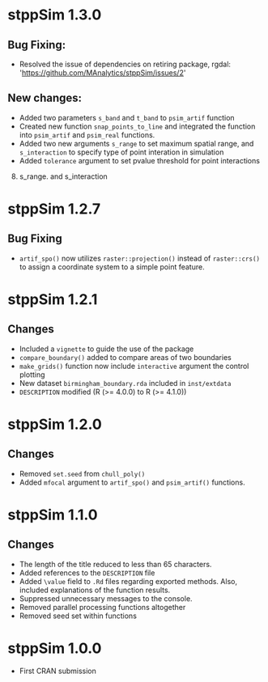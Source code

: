 # stppSim 1.3.0

## Bug Fixing:

- Resolved the issue of dependencies on retiring package, rgdal: 'https://github.com/MAnalytics/stppSim/issues/2'

## New changes:
- Added two parameters `s_band` and  `t_band` to `psim_artif` function
- Created new function `snap_points_to_line` and integrated the function into `psim_artif` and `psim_real` functions.
- Added two new arguments `s_range` to set maximum spatial range, and `s_interaction` to specify type of point interation in simulation
- Added `tolerance` argument to set pvalue threshold for point interactions 
8. s_range. and s_interaction


# stppSim 1.2.7

## Bug Fixing

- `artif_spo()` now utilizes `raster::projection()` instead of `raster::crs()` to assign a coordinate system to a simple point feature.

# stppSim 1.2.1

## Changes

- Included a `vignette` to guide the use of the package
- `compare_boundary()` added to compare areas of two boundaries
- `make_grids()` function now include `interactive` argument the control plotting  
- New dataset `birmingham_boundary.rda` included in `inst/extdata`
- `DESCRIPTION` modified (R (>= 4.0.0) to R (>= 4.1.0))

# stppSim 1.2.0

## Changes

- Removed `set.seed` from `chull_poly()`
- Added `mfocal` argument to `artif_spo()` and `psim_artif()` functions.

# stppSim 1.1.0

## Changes

- The length of the title reduced to less than 65 characters.
- Added references to the `DESCRIPTION` file
- Added `\value` field to `.Rd` files regarding exported methods. Also, included explanations of the function results.
- Suppressed unnecessary messages to the console.
- Removed parallel processing functions altogether
- Removed seed set within functions

# stppSim 1.0.0

- First CRAN submission
